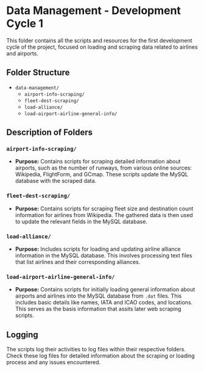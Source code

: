 # Data Management - Development Cycle 1

This folder contains all the scripts and resources for the first development cycle of the project, focused on loading and scraping data related to airlines and airports.

## Folder Structure

- `data-management/`
  - `airport-info-scraping/`
  - `fleet-dest-scraping/`
  - `load-alliance/`
  - `load-airport-airline-general-info/`

## Description of Folders

### `airport-info-scraping/`

- **Purpose:** Contains scripts for scraping detailed information about airports, such as the number of runways, from various online sources: Wikipedia, FlightForm, and GCmap. These scripts update the MySQL database with the scraped data.

### `fleet-dest-scraping/`

- **Purpose:** Contains scripts for scraping fleet size and destination count information for airlines from Wikipedia. The gathered data is then used to update the relevant fields in the MySQL database.

### `load-alliance/`

- **Purpose:** Includes scripts for loading and updating airline alliance information in the MySQL database. This involves processing text files that list airlines and their corresponding alliances.

### `load-airport-airline-general-info/`

- **Purpose:** Contains scripts for initially loading general information about airports and airlines into the MySQL database from `.dat` files. This includes basic details like names, IATA and ICAO codes, and locations. This serves as the basis information that assits later web scraping scripts.

## Logging

The scripts log their activities to log files within their respective folders. Check these log files for detailed information about the scraping or loading process and any issues encountered.
